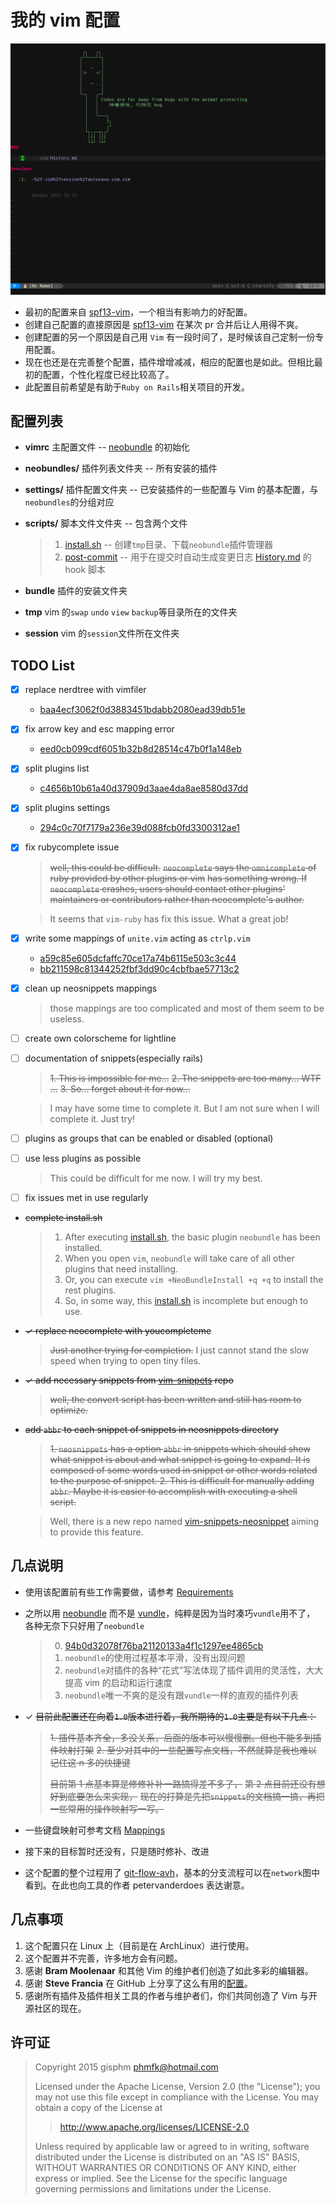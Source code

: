 # 我的 vim 配置

![My Vim](docs/startup.png)

+ 最初的配置来自 [spf13-vim][1]，一个相当有影响力的好配置。
+ 创建自己配置的直接原因是 [spf13-vim][1] 在某次 pr 合并后让人用得不爽。
+ 创建配置的另一个原因是自己用 `Vim` 有一段时间了，是时候该自己定制一份专用配置。
+ 现在也还是在完善整个配置，插件增增减减，相应的配置也是如此。但相比最初的配置，个性化程度已经比较高了。
+ 此配置目前希望是有助于`Ruby on Rails`相关项目的开发。


## 配置列表
+ __vimrc__ 主配置文件 -- [neobundle][4] 的初始化

+ __neobundles/__ 插件列表文件夹 -- 所有安装的插件

+ __settings/__ 插件配置文件夹 -- 已安装插件的一些配置与 Vim 的基本配置，与`neobundles`的分组对应

+ __scripts/__ 脚本文件文件夹 -- 包含两个文件
    > 1. [install.sh](scripts/install.sh) -- 创建`tmp`目录、下载`neobundle`插件管理器
    > 2. [post-commit](scripts/post-commit) -- 用于在提交时自动生成变更日志 [History.md](History.md) 的 hook 脚本

+ __bundle__ 插件的安装文件夹

+ __tmp__ vim 的`swap` `undo` `view` `backup`等目录所在的文件夹

+ __session__ vim 的`session`文件所在文件夹


## TODO List
* [x] replace nerdtree with vimfiler
    * [baa4ecf3062f0d3883451bdabb2080ead39db51e](https://github.com/gisphm/myvimrc/commit/baa4ecf3062f0d3883451bdabb2080ead39db51e)

* [x] fix arrow key and esc mapping error
    * [eed0cb099cdf6051b32b8d28514c47b0f1a148eb](https://github.com/gisphm/myvimrc/commit/eed0cb099cdf6051b32b8d28514c47b0f1a148eb)

* [x] split plugins list
    * [c4656b10b61a40d37909d3aae4da8ae8580d37dd](https://github.com/gisphm/myvimrc/commit/c4656b10b61a40d37909d3aae4da8ae8580d37dd)

* [x] split plugins settings
    * [294c0c70f7179a236e39d088fcb0fd3300312ae1](https://github.com/gisphm/myvimrc/commit/294c0c70f7179a236e39d088fcb0fd3300312ae1)

* [x] fix rubycomplete issue

    > ~~well, this could be difficult.~~
    > ~~`neocomplete` says the `omnicomplete` of ruby provided by other plugins or vim~~
    > ~~has something wrong. If `neocomplete` crashes, users should contact other plugins'~~
    > ~~maintainers or contributors rather than neocomplete's author.~~

    > It seems that `vim-ruby` has fix this issue. What a great job!

* [x] write some mappings of `unite.vim` acting as `ctrlp.vim`
    * [a59c85e605dcfaffc70ce17a74b6115e503c3c44](https://github.com/gisphm/myvimrc/commit/a59c85e605dcfaffc70ce17a74b6115e503c3c44)
    * [bb211598c81344252fbf3dd90c4cbfbae57713c2](https://github.com/gisphm/myvimrc/commit/bb211598c81344252fbf3dd90c4cbfbae57713c2)

* [x] clean up neosnippets mappings
    > those mappings are too complicated and most of them seem to be useless.

* [ ] create own colorscheme for lightline

* [ ] documentation of snippets(especially rails)

    > ~~1. This is impossible for me...~~
    > ~~2. The snippets are too many... WTF ...~~
    > ~~3. So... forget about it for now...~~

    > I may have some time to complete it.
    > But I am not sure when I will complete it.
    > Just try!

* [ ] plugins as groups that can be enabled or disabled (optional)

* [ ] use less plugins as possible

    > This could be difficult for me now. I will try my best.

* [ ] fix issues met in use regularly

* ~~complete install.sh~~

    > 1. After executing [install.sh](scripts/install.sh), the basic plugin `neobundle` has been installed.
    > 2. When you open `vim`, `neobundle` will take care of all other plugins that need installing.
    > 2. Or, you can execute `vim +NeoBundleInstall +q +q` to install the rest plugins.
    > 3. So, in some way, this [install.sh](scripts/install.sh) is incomplete but enough to use.

* ~~✓ replace neocomplete with youcompleteme~~
    > ~~Just another trying for completion.~~
    > I just cannot stand the slow speed when trying to open tiny files.

* ~~✓ add necessary snippets from [vim-snippets][5] repo~~
    > ~~well, the convert script has been written and still has room to optimize.~~

* ~~add `abbr` to each snippet of snippets in neosnippets directory~~
    > ~~1. `neosnippets` has a option `abbr` in snippets which should show what snippet
    >    is about and what snippet is going to expand. It is composed of some words
    >    used in snippet or other words related to the purpose of snippet.
    > 2. This is difficult for manually adding `abbr`. Maybe it is easier to accomplish
    >    with executing a shell script.~~

    > Well, there is a new repo named [vim-snippets-neosnippet][6] aiming to provide this feature.


## 几点说明
+ 使用该配置前有些工作需要做，请参考 [Requirements](docs/Requirements.md)

+ 之所以用 [neobundle][4] 而不是 [vundle][3]，纯粹是因为当时凑巧`vundle`用不了，
    各种无奈下只好用了`neobundle`
    > 0. [94b0d32078f76ba21120133a4f1c1297ee4865cb](https://github.com/gisphm/myvimrc/commit/94b0d32078f76ba21120133a4f1c1297ee4865cb)
    > 1. `neobundle`的使用过程基本平滑，没有出现问题
    > 2. `neobundle`对插件的各种“花式”写法体现了插件调用的灵活性，大大提高 vim 的启动和运行速度
    > 3. `neobundle`唯一不爽的是没有跟`vundle`一样的直观的插件列表

+ ✓ ~~目前此配置还在向着`1.0`版本进行着，我所期待的`1.0`主要是有以下几点：~~

    > ~~1. 插件基本齐全，多没关系，后面的版本可以慢慢删。但也不能多到插件映射打架~~
    > ~~2. 至少对其中的一些配置写点文档，不然就算是我也难以记住这 n 多的快捷键~~
    >
    > ~~目前第 1 点基本算是修修补补一路搞得差不多了，~~
    > ~~第 2 点目前还没有想好到底要怎么来实现，~~
    > ~~现在的打算是先把`snippets`的文档搞一搞，再把一些常用的操作映射写一写。~~

+ 一些键盘映射可参考文档 [Mappings](docs/Mappings.md)

+ 接下来的目标暂时还没有，只是随时修补、改进

+ 这个配置的整个过程用了 [git-flow-avh][7]，基本的分支流程可以在`network`图中看到。在此也向工具的作者 petervanderdoes 表达谢意。


## 几点事项
1. 这个配置只在 Linux 上（目前是在 ArchLinux）进行使用。
2. 这个配置并不完善，许多地方会有问题。
3. 感谢 __Bram Moolenaar__ 和其他 Vim 的维护者们创造了如此多彩的编辑器。
3. 感谢 __Steve Francia__ 在 GitHub 上分享了这么有用的[配置][1]。
5. 感谢所有插件及插件相关工具的作者与维护者们，你们共同创造了 Vim 与开源社区的现在。


## 许可证
> Copyright 2015 gisphm <phmfk@hotmail.com>
>
> Licensed under the Apache License, Version 2.0 (the "License");
> you may not use this file except in compliance with the License.
> You may obtain a copy of the License at
>
>> http://www.apache.org/licenses/LICENSE-2.0
>
> Unless required by applicable law or agreed to in writing, software
> distributed under the License is distributed on an "AS IS" BASIS,
> WITHOUT WARRANTIES OR CONDITIONS OF ANY KIND, either express or implied.
> See the License for the specific language governing permissions and
> limitations under the License.

[1]: https://github.com/spf13/spf13-vim.git
[2]: https://github.com/gisphm/myneovimrc.git
[3]: https://github.com/VundleVim/Vundle.vim.git
[4]: https://github.com/Shougo/neobundle.vim.git
[5]: https://github.com/honza/vim-snippets
[6]: https://github.com/gisphm/vim-snippets-neosnippet.git
[7]: https://github.com/petervanderdoes/gitflow-avh
